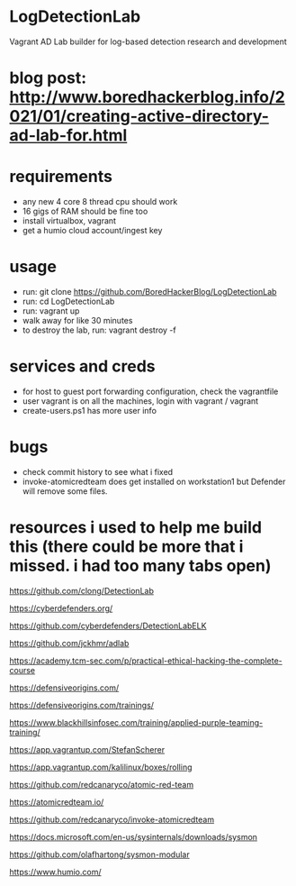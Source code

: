 # LogDetectionLab
Vagrant AD Lab builder for log-based detection research and development

# blog post: http://www.boredhackerblog.info/2021/01/creating-active-directory-ad-lab-for.html

# requirements
- any new 4 core 8 thread cpu should work
- 16 gigs of RAM should be fine too
- install virtualbox, vagrant
- get a humio cloud account/ingest key

# usage
- run: git clone https://github.com/BoredHackerBlog/LogDetectionLab
- run: cd LogDetectionLab
- run: vagrant up
- walk away for like 30 minutes
- to destroy the lab, run: vagrant destroy -f

# services and creds
- for host to guest port forwarding configuration, check the vagrantfile
- user vagrant is on all the machines, login with vagrant / vagrant
- create-users.ps1 has more user info

# bugs
- check commit history to see what i fixed
- invoke-atomicredteam does get installed on workstation1 but Defender will remove some files.

# resources i used to help me build this (there could be more that i missed. i had too many tabs open)
https://github.com/clong/DetectionLab

https://cyberdefenders.org/

https://github.com/cyberdefenders/DetectionLabELK

https://github.com/jckhmr/adlab

https://academy.tcm-sec.com/p/practical-ethical-hacking-the-complete-course

https://defensiveorigins.com/

https://defensiveorigins.com/trainings/

https://www.blackhillsinfosec.com/training/applied-purple-teaming-training/

https://app.vagrantup.com/StefanScherer

https://app.vagrantup.com/kalilinux/boxes/rolling

https://github.com/redcanaryco/atomic-red-team

https://atomicredteam.io/

https://github.com/redcanaryco/invoke-atomicredteam

https://docs.microsoft.com/en-us/sysinternals/downloads/sysmon

https://github.com/olafhartong/sysmon-modular

https://www.humio.com/
